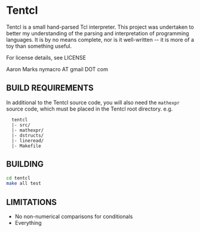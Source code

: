 # Tentcl
Tentcl is a small hand-parsed Tcl interpreter. This project was undertaken
to better my understanding of the parsing and interpretation of programming
languages. It is by no means complete, nor is it well-written -- it is more
of a toy than something useful.

For license details, see LICENSE

Aaron Marks
nymacro AT gmail DOT com

## BUILD REQUIREMENTS
In additional to the Tentcl source code, you will also need the `mathexpr`
source code, which must be placed in the Tentcl root directory. e.g.

```
  tentcl
  |- src/
  |- mathexpr/
  |- dstructs/
  |- lineread/
  |- Makefile
```

## BUILDING

```sh
cd tentcl
make all test
```

## LIMITATIONS
* No non-numerical comparisons for conditionals
* Everything

